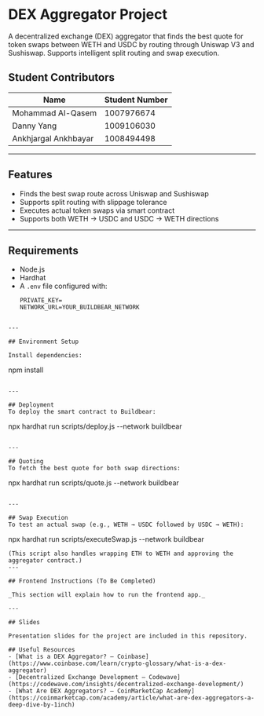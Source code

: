# DEX Aggregator Project

A decentralized exchange (DEX) aggregator that finds the best quote for token swaps between WETH and USDC by routing through Uniswap V3 and Sushiswap. Supports intelligent split routing and swap execution.

## Student Contributors

| Name               |  Student Number     |
|--------------------|---------------------|
|  Mohammad Al-Qasem |     1007976674      |
|    Danny Yang      |     1009106030      |
|Ankhjargal Ankhbayar|     1008494498      |

---

## Features
- Finds the best swap route across Uniswap and Sushiswap
- Supports split routing with slippage tolerance
- Executes actual token swaps via smart contract
- Supports both WETH → USDC and USDC → WETH directions

---

## Requirements
- Node.js
- Hardhat
- A `.env` file configured with:
  ```env
  PRIVATE_KEY=
  NETWORK_URL=YOUR_BUILDBEAR_NETWORK
```

---

## Environment Setup

Install dependencies:
```
npm install
```

---

## Deployment
To deploy the smart contract to Buildbear:

```
npx hardhat run scripts/deploy.js --network buildbear
```

---

## Quoting
To fetch the best quote for both swap directions:

```
npx hardhat run scripts/quote.js --network buildbear
```

---

## Swap Execution
To test an actual swap (e.g., WETH → USDC followed by USDC → WETH):

```
npx hardhat run scripts/executeSwap.js --network buildbear
```
(This script also handles wrapping ETH to WETH and approving the aggregator contract.)
---

## Frontend Instructions (To Be Completed)

_This section will explain how to run the frontend app._

---

## Slides

Presentation slides for the project are included in this repository.

## Useful Resources
- [What is a DEX Aggregator? – Coinbase](https://www.coinbase.com/learn/crypto-glossary/what-is-a-dex-aggregator)
- [Decentralized Exchange Development – Codewave](https://codewave.com/insights/decentralized-exchange-development/)
- [What Are DEX Aggregators? – CoinMarketCap Academy](https://coinmarketcap.com/academy/article/what-are-dex-aggregators-a-deep-dive-by-1inch)

